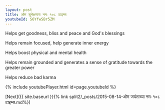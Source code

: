 ```yaml
---
layout: post
title: ओम शुभेक्षणाय नमः १०८ टाइम्स
youtubeId: S6YfwSBr5ZM
---
```

 
 
Helps get goodness, bliss and peace and God's blessings
 
Helps remain focused, help generate inner energy 
 
Helps boost physical and mental health 
 
Helps remain grounded and generates a sense of gratitude towards the greater power 
 
Helps reduce bad karma
 
 
 
 


{% include youtubePlayer.html id=page.youtubeId %}
 
[Next]({{ site.baseurl }}{% link  split2/_posts/2015-08-14-ओम जयंताच्या नमः १०८ टाइम्स.md%})
 
